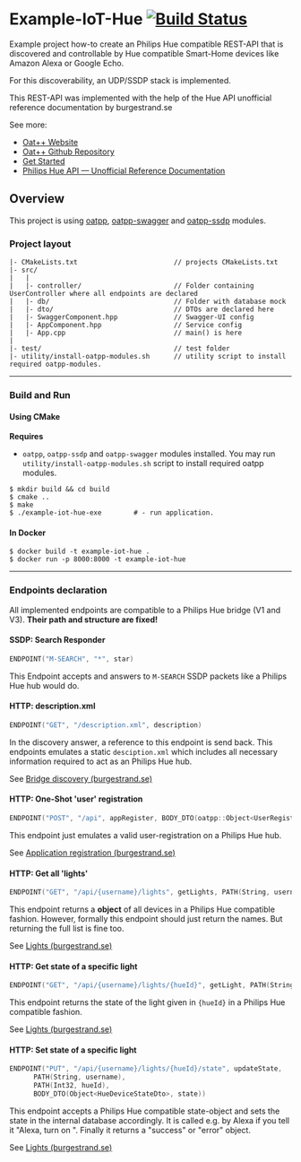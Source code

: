 # Example-IoT-Hue [![Build Status](https://dev.azure.com/lganzzzo/lganzzzo/_apis/build/status/oatpp.example-crud?branchName=master)](https://dev.azure.com/lganzzzo/lganzzzo/_build?definitionId=9?branchName=master)

Example project how-to create an Philips Hue compatible REST-API that is discovered and controllable by Hue compatible Smart-Home devices like Amazon Alexa or Google Echo.

For this discoverability, an UDP/SSDP stack is implemented.

This REST-API was implemented with the help of the Hue API unofficial reference documentation by burgestrand.se

See more:

- [Oat++ Website](https://oatpp.io/)
- [Oat++ Github Repository](https://github.com/oatpp/oatpp)
- [Get Started](https://oatpp.io/docs/start)
- [Philips Hue API — Unofficial Reference Documentation](http://www.burgestrand.se/hue-api/)

## Overview

This project is using [oatpp](https://github.com/oatpp/oatpp), [oatpp-swagger](https://github.com/oatpp/oatpp-swagger) and  [oatpp-ssdp](https://github.com/oatpp/oatpp-ssdp) modules.

### Project layout

```
|- CMakeLists.txt                        // projects CMakeLists.txt
|- src/
|   |
|   |- controller/                       // Folder containing UserController where all endpoints are declared
|   |- db/                               // Folder with database mock
|   |- dto/                              // DTOs are declared here
|   |- SwaggerComponent.hpp              // Swagger-UI config
|   |- AppComponent.hpp                  // Service config
|   |- App.cpp                           // main() is here
|
|- test/                                 // test folder
|- utility/install-oatpp-modules.sh      // utility script to install required oatpp-modules.
```

---

### Build and Run

#### Using CMake

**Requires**

- `oatpp`, `oatpp-ssdp` and `oatpp-swagger` modules installed. You may run `utility/install-oatpp-modules.sh` 
script to install required oatpp modules.

```
$ mkdir build && cd build
$ cmake ..
$ make 
$ ./example-iot-hue-exe        # - run application.
```

#### In Docker

```
$ docker build -t example-iot-hue .
$ docker run -p 8000:8000 -t example-iot-hue
```

---

### Endpoints declaration

All implemented endpoints are compatible to a Philips Hue bridge (V1 and V3).
**Their path and structure are fixed!**

#### SSDP: Search Responder
```c++
ENDPOINT("M-SEARCH", "*", star)
```
This Endpoint accepts and answers to `M-SEARCH` SSDP packets like a Philips Hue hub would do.

#### HTTP: description.xml
```c++
ENDPOINT("GET", "/description.xml", description)
```
In the discovery answer, a reference to this endpoint is send back.
This endpoints emulates a static `desciption.xml` which includes all necessary information required to act as an Philips Hue hub.

See [Bridge discovery (burgestrand.se)](http://www.burgestrand.se/hue-api/api/discovery/)

#### HTTP: One-Shot 'user' registration
```c++
ENDPOINT("POST", "/api", appRegister, BODY_DTO(oatpp::Object<UserRegisterDto>, userRegister))
```

This endpoint just emulates a valid user-registration on a Philips Hue hub.

See [Application registration (burgestrand.se)](http://www.burgestrand.se/hue-api/api/auth/registration/)

#### HTTP: Get all 'lights'
```c++
ENDPOINT("GET", "/api/{username}/lights", getLights, PATH(String, username))
```

This endpoint returns a **object** of all devices in a Philips Hue compatible fashion.
However, formally this endpoint should just return the names. But returning the full list is fine too.

See [Lights (burgestrand.se)](http://www.burgestrand.se/hue-api/api/lights/)

#### HTTP: Get state of a specific light
```c++
ENDPOINT("GET", "/api/{username}/lights/{hueId}", getLight, PATH(String, username), PATH(Int32, hueId))
```
This endpoint returns the state of the light given in `{hueId}` in a Philips Hue compatible fashion.

See [Lights (burgestrand.se)](http://www.burgestrand.se/hue-api/api/lights/)

#### HTTP: Set state of a specific light
```c++
ENDPOINT("PUT", "/api/{username}/lights/{hueId}/state", updateState,
      PATH(String, username),
      PATH(Int32, hueId),
      BODY_DTO(Object<HueDeviceStateDto>, state))
```

This endpoint accepts a Philips Hue compatible state-object and sets the state in the internal database accordingly.
It is called e.g. by Alexa if you tell it  "Alexa, turn on <devicename>".
Finally it returns a "success" or "error" object.

See [Lights (burgestrand.se)](http://www.burgestrand.se/hue-api/api/lights/)
